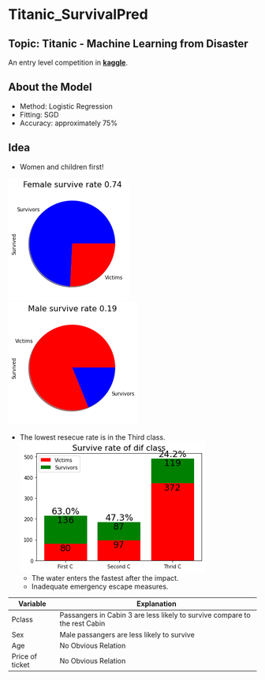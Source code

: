 # Titanic_SurvivalPred
## Topic: Titanic - Machine Learning from Disaster

An entry level competition in [**kaggle**](https://www.kaggle.com/competitions/titanic/overview).

## About the Model
- Method: Logistic Regression
- Fitting: SGD
- Accuracy: approximately 75%

## Idea
- Women and children first!

![alt text](https://github.com/DanielZhuGY/Titanic_SurvivalPred/blob/main/fsr.png?raw=true)
![alt text](https://github.com/DanielZhuGY/Titanic_SurvivalPred/blob/main/msr.png?raw=true)


- The lowest resecue rate is in the Third class.
![alt text](https://github.com/DanielZhuGY/Titanic_SurvivalPred/blob/main/pclss.png?raw=true)
  - The water enters the fastest after the impact.
  - Inadequate emergency escape measures.

|Variable|Explanation|
|--------|-----------|
|Pclass|Passangers in Cabin 3 are less likely to survive compare to the rest Cabin|
|Sex|Male passangers are less likely to survive|
|Age|No Obvious Relation|
|Price of ticket|No Obvious Relation|
